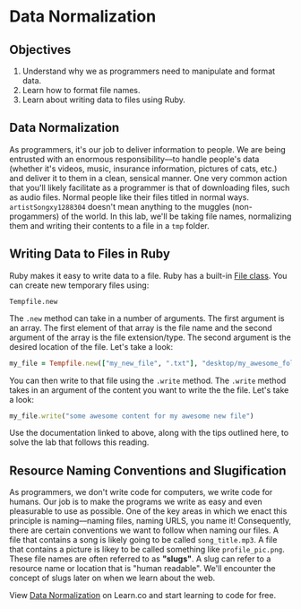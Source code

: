 # Data Normalization

## Objectives

1. Understand why we as programmers need to manipulate and format data.
2. Learn how to format file names. 
3. Learn about writing data to files using Ruby. 

## Data Normalization

As programmers, it's our job to deliver information to people. We are being entrusted with an enormous responsibility––to handle people's data (whether it's videos, music, insurance information, pictures of cats, etc.) and deliver it to them in a clean, sensical manner. One very common action that you'll likely facilitate as a programmer is that of downloading files, such as audio files. Normal people like their files titled in normal ways. `artistSongxy1288304` doesn't mean anything to the muggles (non-progammers) of the world. In this lab, we'll be taking file names, normalizing them and writing their contents to a file in a `tmp` folder. 

## Writing Data to Files in Ruby

Ruby makes it easy to write data to a file. Ruby has a built-in [File class](http://ruby-doc.org/core-2.2.2/File.html). You can create new temporary files using: 

`Tempfile.new`

The `.new` method can take in a number of arguments. The first argument is an array. The first element of that array is the file name and the second argument of the array is the file extension/type. The second argument is the desired location of the file. Let's take a look: 

```ruby
my_file = Tempfile.new(["my_new_file", ".txt"], "desktop/my_awesome_folder")
```

You can then write to that file using the `.write` method. The `.write` method takes in an argument of the content you want to write the the file. Let's take a look:

```ruby
my_file.write("some awesome content for my awesome new file")
```

Use the documentation linked to above, along with the tips outlined here, to solve the lab that follows this reading. 

## Resource Naming Conventions and Slugification 

As programmers, we don't write code for computers, we write code for humans. Our job is to make the programs we write as easy and even pleasurable to use as possible. One of the key areas in which we enact this principle is naming––naming files, naming URLS, you name it! Consequently, there are certain conventions we want to follow when naming our files. A file that contains a song is likely going to be called `song_title.mp3`. A file that contains a picture is likey to be called something like `profile_pic.png`. These file names are often referred to as **"slugs"**. A slug can refer to a resource name or location that is "human readable". We'll encounter the concept of slugs later on when we learn about the web.

<p data-visibility='hidden'>View <a href='https://learn.co/lessons/data-normalization-reading' title='Data Normalization'>Data Normalization</a> on Learn.co and start learning to code for free.</p>
